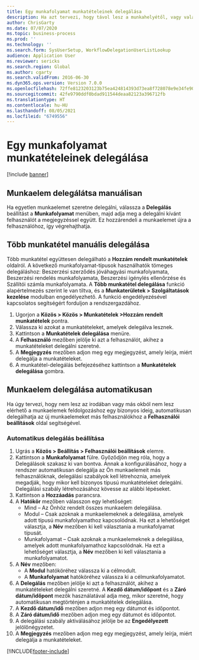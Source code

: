 ```yaml
---
title: Egy munkafolyamat munkatételeinek delegálása
description: Ha azt tervezi, hogy távol lesz a munkahelyétől, vagy valamilyen más okból nem tud elvégezni egy adott munkaelemet, a munkaelemeket más felhasználóknak delegálhatja, illetve hozzárendelheti a felhasználókhoz.
author: ChrisGarty
ms.date: 07/07/2020
ms.topic: business-process
ms.prod: ''
ms.technology: ''
ms.search.form: SysUserSetup, WorkflowDelegationUserListLookup
audience: Application User
ms.reviewer: sericks
ms.search.region: Global
ms.author: cgarty
ms.search.validFrom: 2016-06-30
ms.dyn365.ops.version: Version 7.0.0
ms.openlocfilehash: 72ffe8123203123b75ea424814393d73ea8f728078e9e34fe903e5944ec11cfb
ms.sourcegitcommit: 42fe9790ddf0bdad911544deaa82123a396712fb
ms.translationtype: HT
ms.contentlocale: hu-HU
ms.lasthandoff: 08/05/2021
ms.locfileid: "6749556"
---
```

# <a name="delegate-work-items-in-a-workflow"></a>Egy munkafolyamat munkatételeinek delegálása

[!include [banner](../../includes/banner.md)]

## <a name="manually-delegate-a-work-item"></a>Munkaelem delegálátsa manuálisan

Ha egyetlen munkaelemet szeretne delegálni, válassza a **Delegálás** beállítást a **Munkafolyamat** menüben, majd adja meg a delegálni kívánt felhasználót a megjegyzéssel együtt. Ez hozzárendeli a munkaelemet újra a felhasználóhoz, így végrehajthatja.

## <a name="manually-delegate-multiple-work-items"></a>Több munkatétel manuális delegálása

Több munkatétel együttesen delegálható a **Hozzám rendelt munkatételek** oldalról. A következő munkafolyamat-típusok használhatók tömeges delegáláshoz: Beszerzési szerződés jóváhagyási munkafolyamata, Beszerzési rendelés munkafolyamata, Beszerzési igénylés ellenőrzése és Szállítói számla munkafolyamata. A **Több munkatétel delegálása** funkció alapértelmezés szerint le van tiltva, és a **Munkaterületek > Szolgáltatások kezelése** modulban engedélyezhető. A funkció engedélyezésével kapcsolatos segítségért forduljon a rendszergazdához.
1.  Ugorjon a **Közös > Közös > Munkatételek >Hozzám rendelt munkatételek** pontra.
2.  Válassza ki azokat a munkatételeket, amelyek delegálva lesznek.
3.  Kattintson a **Munkatételek delegálása** menüre.
4.  A **Felhasználó** mezőben jelölje ki azt a felhasználót, akihez a munkatételeket delegálni szeretné.
5.  A **Megjegyzés** mezőben adjon meg egy megjegyzést, amely leírja, miért delegálja a munkatételeket.
6.  A munkatétel-delegálás befejezéséhez kattintson a **Munkatételek delegálása** gombra.

## <a name="automatically-delegate-work-items"></a>Munkaelem delegálása automatikusan

Ha úgy tervezi, hogy nem lesz az irodában vagy más okból nem lesz elérhető a munkaelemek feldolgozáshoz egy bizonyos ideig, automatikusan delegálhatja az új munkaelemeket más felhasználókhoz a **Felhasználói beállítások** oldal segítségével.

### <a name="set-up-automatic-delegation"></a>Automatikus delegálás beállítása
1. Ugrás a **Közös > Beállítás > Felhasználói beállítások** elemre.
2. Kattintson a **Munkafolyamat** fülre. Győződjön meg róla, hogy a Delegálások szakasz ki van bontva. Annak a konfigurálásához, hogy a rendszer automatikusan delegálja az Ön munkaelemeit más felhasználóknak, delegálási szabályok kell létrehoznia, amelyek megadják, hogy mikor kell bizonyos típusú munkatételeket delegálni. Delegálási szabály létrehozásához kövesse az alábbi lépéseket.  
3. Kattintson a **Hozzáadás** parancsra.
4. A **Hatókör** mezőben válasszon egy lehetőséget:
    - Mind – Az Önhöz rendelt összes munkaelem delegálása.
    - Modul – Csak azoknak a munkaelemeknek a delegálása, amelyek adott típusú munkafolyamathoz kapcsolódnak. Ha ezt a lehetőséget választja, a **Név** mezőben ki kell választania a munkafolyamat típusát.
    - Munkafolyamat – Csak azoknak a munkaelemeknek a delegálása, amelyek adott munkafolyamathoz kapcsolódnak. Ha ezt a lehetőséget választja, a **Név** mezőben ki kell választania a munkafolyamatot.  
5. A **Név** mezőben:
    - A **Modul** hatóköréhez válassza ki a célmodult.
    - A **Munkafolyamat** hatóköréhez válassza ki a célmunkafolyamatot.
6. A **Delegálás** mezőben jelölje ki azt a felhasználót, akihez a munkatételeket delegálni szeretné. A **Kezdő dátum/időpont** és a **Záró dátum/időpont** mezők használatával adja meg, mikor szeretné, hogy automatikusan megtörténjen a munkatételek delegálása.  
7. A **Kezdő dátum/idő** mezőben adjon meg egy dátumot és időpontot.
8. A **Záró dátum/idő** mezőben adjon meg egy dátumot és időpontot.
9. A delegálási szabály aktiválásához jelölje be az **Engedélyezett** jelölőnégyzetet. 
10. A **Megjegyzés** mezőben adjon meg egy megjegyzést, amely leírja, miért delegálja a munkatételeket.


[!INCLUDE[footer-include](../../../../includes/footer-banner.md)]